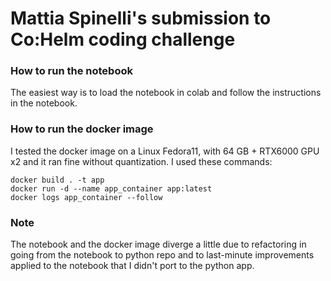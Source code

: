 # Mattia Spinelli's submission to Co:Helm coding challenge

### How to run the notebook
The easiest way is to load the notebook in colab and follow the instructions in the notebook.

### How to run the docker image
I tested the docker image on a Linux Fedora11, with 64 GB + RTX6000 GPU x2 and it ran fine without quantization.
I used these commands:
```
docker build . -t app
docker run -d --name app_container app:latest
docker logs app_container --follow 
```

### Note
The notebook and the docker image diverge a little due to refactoring in going from the notebook to python repo and to last-minute improvements applied to the notebook that I didn't port to the python app.
